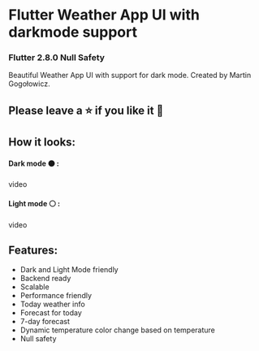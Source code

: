 # Flutter Weather App UI with darkmode support
### Flutter 2.8.0 Null Safety
Beautiful Weather App UI with support for dark mode. Created by Martin Gogołowicz.
## Please leave a ⭐ if you like it 💙
## How it looks:
#### Dark mode ⚫ :
video
#### Light mode ⚪ :
video

## Features:
- Dark and Light Mode friendly
- Backend ready
- Scalable
- Performance friendly
- Today weather info
- Forecast for today
- 7-day forecast
- Dynamic temperature color change based on temperature
- Null safety